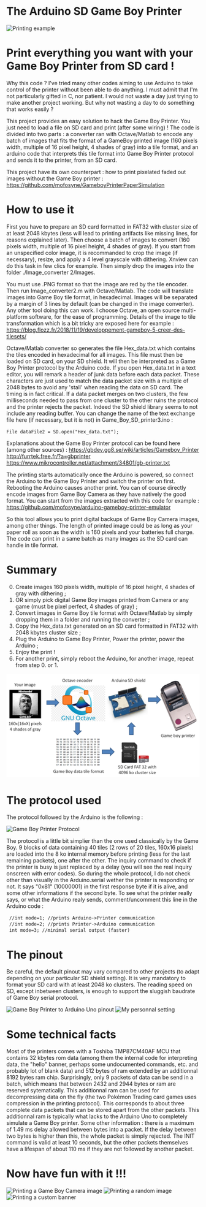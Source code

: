 # The Arduino SD Game Boy Printer

![Printing example](https://github.com/Raphael-Boichot/The-FakePrinter/blob/master/Illustrations/Print_test2.png)

# Print everything you want with your Game Boy Printer from SD card !

Why this code ? I've tried many other codes aiming to use Arduino to take control of the printer without been able to do anything. I must admit that I'm not particularly gifted in C, nor patient. I would not waste a day just trying to make another project working. But why not wasting a day to do something that works easily ?

This project provides an easy solution to hack the Game Boy Printer. You just need to load a file on SD card and print (after some wiring) ! The code is divided into two parts : a converter ran with Octave/Matlab to encode any batch of images that fits the format of a GameBoy printed image (160 pixels width, multiple of 16 pixel height, 4 shades of gray) into a tile format, and an arduino code that interprets this tile format into Game Boy Printer protocol and sends it to the printer, from an SD card.

This project have its own counterpart : how to print pixelated faded out images without the Game Boy printer :
https://github.com/mofosyne/GameboyPrinterPaperSimulation


# How to use it

First you have to prepare an SD card formatted in FAT32 with cluster size of at least 2048 kbytes (less will lead to printing artifacts like missing lines, for reasons explained later). Then choose a batch of images to convert (160 pixels width, multiple of 16 pixel height, 4 shades of gray). If you start from an unspecified color image, it is recommanded to crop the image (if necessary), resize, and apply a 4 level grayscale with dithering. Xnview can do this task in few clics for example. Then simply drop the images into the folder ./Image_converter 2/Images. 

You must use .PNG format so that the image are red by the tile encoder. Then run Image_converter2.m with Octave/Matlab. The code will translate images into Game Boy tile format, in hexadecimal. Images will be separated by a margin of 3 lines by default (can be changed in the image converter). Any other tool doing this can work. I choose Octave, an open source multi-platform software, for the ease of programming. Details of the image to tile transformation which is a bit tricky are exposed here for example :
https://blog.flozz.fr/2018/11/19/developpement-gameboy-5-creer-des-tilesets/

Octave/Matlab converter so generates the file Hex_data.txt which contains the tiles encoded in hexadecimal for all images. This file must then be loaded on SD card, on your SD shield. It will then be interpreted as a Game Boy Printer protocol by the Arduino code. If you open Hex_data.txt in a text editor, you will remark a header of junk data before each data packet. These characters are just used to match the data packet size with a multiple of 2048 bytes to avoid any 'stall' when reading the data on SD card. The timing is in fact critical. If a data packet merges on two clusters, the few milliseconds needed to pass from one cluster to the other ruins the protocol and the printer rejects the packet. Indeed the SD shield library seems to not include any reading buffer. You can change the name of the text exchange file here (if necessary, but it is not) in Game_Boy_SD_printer3.ino :

    File dataFile2 = SD.open("Hex_data.txt");

Explanations about the Game Boy Printer protocol can be found here (among other sources) : 
https://gbdev.gg8.se/wiki/articles/Gameboy_Printer
http://furrtek.free.fr/?a=gbprinter
https://www.mikrocontroller.net/attachment/34801/gb-printer.txt

The printing starts automatically once the Arduino is powered, so connect the Arduino to the Game Boy Printer and switch the printer on first. Rebooting the Arduino causes another print. You can of course directly encode images from Game Boy Camera as they have natively the good format. You can start from the images extracted with this code for example :
https://github.com/mofosyne/arduino-gameboy-printer-emulator

So this tool allows you to print digital backups of Game Boy Camera images, among other things. The length of printed image could be as long as your paper roll as soon as the width is 160 pixels and your batteries full charge. The code can print in a same batch as many images as the SD card can handle in tile format.

# Summary

 0. Create images 160 pixels width, multiple of 16 pixel height, 4 shades of gray with dithering ;
 1. OR simply pick digital Game Boy images printed from Camera or any game (must be pixel perfect, 4 shades of gray) ;
 2. Convert images in Game Boy tile format with Octave/Matlab by simply dropping them in a folder and running the converter ;
 3. Copy the Hex_data.txt generated on an SD card formatted in FAT32 with 2048 kbytes cluster size ;
 4. Plug the Arduino to Game Boy Printer, Power the printer, power the Arduino ;
 5. Enjoy the print !
 6. For another print, simply reboot the Arduino, for another image, repeat from step 0. or 1.

![Principle](https://github.com/Raphael-Boichot/The-Arduino-SD-Game-Boy-Printer/blob/master/Illustrations/How_to.png)

# The protocol used

The protocol followed by the Arduino is the following :

![Game Boy Printer Protocol](https://github.com/Raphael-Boichot/The-FakePrinter/blob/master/Illustrations/Printing_protocol.PNG)

The protocol is a little bit simplier than the one used classically by the Game Boy. 9 blocks of data containing 40 tiles (2 rows of 20 tiles, 160x16 pixels) are loaded into the 8 ko internal memory before printing (less for the last remaining packets), one after the other. The inquiry command to check if the printer is busy is just replaced by a delay (you will see the real inquiry onscreen with error codes). So during the whole protocol, I do not check other than visually in the Arduino.serial wether the printer is responding or not. It says "0x81" (10000001) in the first response byte if it is alive, and some other informations if the second byte. To see what the printer really says, or what the Arduino realy sends, comment/uncomment this line in the Arduino code : 

     //int mode=1; //prints Arduino->Printer communication
     //int mode=2; //prints Printer->Arduino communication
     int mode=3; //minimal serial output (faster)

# The pinout

Be careful, the default pinout may vary compared to other projects (to adapt depending on your particular SD shield setting). It is very mandatory to format your SD card with at least 2048 ko clusters. The reading speed on SD, except inbetween clusters, is enough to support the sluggish baudrate of Game Boy serial protocol.

![Game Boy Printer to Arduino Uno pinout](https://github.com/Raphael-Boichot/The-FakePrinter/blob/master/Illustrations/Pinout.PNG)
![My personnal setting](https://github.com/Raphael-Boichot/The-FakePrinter/blob/master/Illustrations/My_setting.PNG)

# Some technical facts

Most of the printers comes with a Toshiba TMP87CM40AF MCU that contains 32 kbytes rom data (among them the internal code for interpreting data, the "hello" banner, perhaps some undocumented commands, etc. and probably lot of blank data) and 512 bytes of ram extended by an additionnal 8192 bytes ram chip. Surprisingly, only 9 packets of data can be send in a batch, which means that between 2432 and 2944 bytes or ram are reserved sytematically. This additionnal ram can be used for decompressing data on the fly (the two Pokémon Trading card games uses compression in the printing protocol). This corresponds to about three complete data packets that can be stored apart from the other packets. This additionnal ram is typically what lacks to the Arduino Uno to completely simulate a Game Boy printer. 
Some other information : there is a maximum of 1.49 ms delay allowed between bytes into a packet. If the delay between two bytes is higher than this, the whole packet is simply rejected. The INIT command is valid at least 10 seconds, but the other packets themselves have a lifespan of about 110 ms if they are not followed by another packet.  

# Now have fun with it !!!

![Printing a Game Boy Camera image](https://github.com/Raphael-Boichot/The-FakePrinter/blob/master/Illustrations/Printing_Example2.PNG)
![Printing a random image](https://github.com/Raphael-Boichot/The-FakePrinter/blob/master/Illustrations/Printing_Example.PNG)
![Printing a custom banner](https://github.com/Raphael-Boichot/The-FakePrinter/blob/master/Illustrations/Printing_Example3.PNG)
